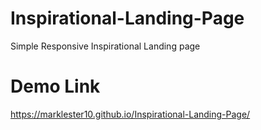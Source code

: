 # Inspirational-Landing-Page
Simple Responsive Inspirational Landing page

# Demo Link
https://marklester10.github.io/Inspirational-Landing-Page/
